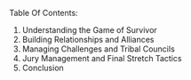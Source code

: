 Table Of Contents:

1. Understanding the Game of Survivor
2. Building Relationships and Alliances
3. Managing Challenges and Tribal Councils
4. Jury Management and Final Stretch Tactics
5. Conclusion